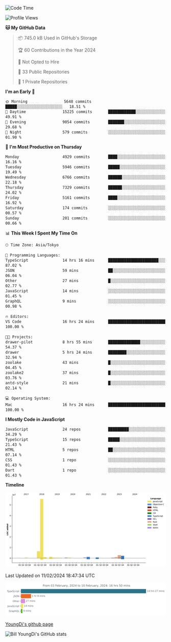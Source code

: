 <!--START_SECTION:waka-->
![Code Time](http://img.shields.io/badge/Code%20Time-371%20hrs%2052%20mins-blue)

![Profile Views](http://img.shields.io/badge/Profile%20Views-0-blue)

**🐱 My GitHub Data** 

> 📦 745.0 kB Used in GitHub's Storage 
 > 
> 🏆 60 Contributions in the Year 2024
 > 
> 🚫 Not Opted to Hire
 > 
> 📜 33 Public Repositories 
 > 
> 🔑 1 Private Repositories 
 > 
**I'm an Early 🐤** 

```text
🌞 Morning                5648 commits        █████░░░░░░░░░░░░░░░░░░░░   18.51 % 
🌆 Daytime                15225 commits       ████████████░░░░░░░░░░░░░   49.91 % 
🌃 Evening                9054 commits        ███████░░░░░░░░░░░░░░░░░░   29.68 % 
🌙 Night                  579 commits         ░░░░░░░░░░░░░░░░░░░░░░░░░   01.90 % 
```
📅 **I'm Most Productive on Thursday** 

```text
Monday                   4929 commits        ████░░░░░░░░░░░░░░░░░░░░░   16.16 % 
Tuesday                  5946 commits        █████░░░░░░░░░░░░░░░░░░░░   19.49 % 
Wednesday                6766 commits        ██████░░░░░░░░░░░░░░░░░░░   22.18 % 
Thursday                 7329 commits        ██████░░░░░░░░░░░░░░░░░░░   24.02 % 
Friday                   5161 commits        ████░░░░░░░░░░░░░░░░░░░░░   16.92 % 
Saturday                 174 commits         ░░░░░░░░░░░░░░░░░░░░░░░░░   00.57 % 
Sunday                   201 commits         ░░░░░░░░░░░░░░░░░░░░░░░░░   00.66 % 
```


📊 **This Week I Spent My Time On** 

```text
🕑︎ Time Zone: Asia/Tokyo

💬 Programming Languages: 
TypeScript               14 hrs 16 mins      ██████████████████████░░░   87.02 % 
JSON                     59 mins             ██░░░░░░░░░░░░░░░░░░░░░░░   06.04 % 
Other                    27 mins             █░░░░░░░░░░░░░░░░░░░░░░░░   02.77 % 
JavaScript               14 mins             ░░░░░░░░░░░░░░░░░░░░░░░░░   01.45 % 
GraphQL                  9 mins              ░░░░░░░░░░░░░░░░░░░░░░░░░   00.98 % 

🔥 Editors: 
VS Code                  16 hrs 24 mins      █████████████████████████   100.00 % 

🐱‍💻 Projects: 
drawer-pilot             8 hrs 55 mins       ██████████████░░░░░░░░░░░   54.37 % 
drawer                   5 hrs 24 mins       ████████░░░░░░░░░░░░░░░░░   32.94 % 
zoolake                  43 mins             █░░░░░░░░░░░░░░░░░░░░░░░░   04.45 % 
zoolake2                 37 mins             █░░░░░░░░░░░░░░░░░░░░░░░░   03.76 % 
antd-style               21 mins             █░░░░░░░░░░░░░░░░░░░░░░░░   02.14 % 

💻 Operating System: 
Mac                      16 hrs 24 mins      █████████████████████████   100.00 % 
```

**I Mostly Code in JavaScript** 

```text
JavaScript               24 repos            █████████░░░░░░░░░░░░░░░░   34.29 % 
TypeScript               15 repos            █████░░░░░░░░░░░░░░░░░░░░   21.43 % 
HTML                     5 repos             ██░░░░░░░░░░░░░░░░░░░░░░░   07.14 % 
CSS                      1 repo              ░░░░░░░░░░░░░░░░░░░░░░░░░   01.43 % 
Dart                     1 repo              ░░░░░░░░░░░░░░░░░░░░░░░░░   01.43 % 
```



**Timeline**

![Lines of Code chart](https://raw.githubusercontent.com/Youngdi/Youngdi/master/assets/bar_graph.png)


 Last Updated on 11/02/2024 18:47:34 UTC
<!--END_SECTION:waka-->

![wakatime](./images/stat.svg)

[YoungDi's github page](https://youngdi.github.io)

![Bill YoungDi's GitHub stats](https://github-readme-stats.vercel.app/api?username=youngdi&count_private=true&show_icons=true)
